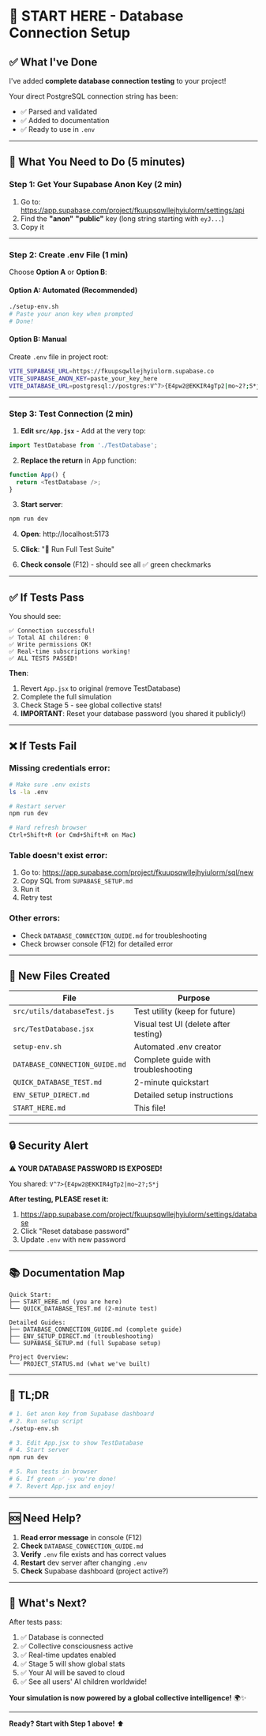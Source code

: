 # 🚀 START HERE - Database Connection Setup

## ✅ What I've Done

I've added **complete database connection testing** to your project!

Your direct PostgreSQL connection string has been:
- ✅ Parsed and validated
- ✅ Added to documentation
- ✅ Ready to use in `.env`

---

## 🎯 What You Need to Do (5 minutes)

### **Step 1: Get Your Supabase Anon Key** (2 min)

1. Go to: https://app.supabase.com/project/fkuupsqwllejhyiulorm/settings/api
2. Find the **"anon"** **"public"** key (long string starting with `eyJ...`)
3. Copy it

---

### **Step 2: Create .env File** (1 min)

Choose **Option A** or **Option B**:

#### **Option A: Automated (Recommended)**
```bash
./setup-env.sh
# Paste your anon key when prompted
# Done!
```

#### **Option B: Manual**
Create `.env` file in project root:
```bash
VITE_SUPABASE_URL=https://fkuupsqwllejhyiulorm.supabase.co
VITE_SUPABASE_ANON_KEY=paste_your_key_here
VITE_DATABASE_URL=postgresql://postgres:V^7>{E4pw2@EKKIR4gTp2|mo~2?;S*j@db.fkuupsqwllejhyiulorm.supabase.co:5432/postgres
```

---

### **Step 3: Test Connection** (2 min)

1. **Edit `src/App.jsx`** - Add at the very top:
```javascript
import TestDatabase from './TestDatabase';
```

2. **Replace the return** in App function:
```javascript
function App() {
  return <TestDatabase />;
}
```

3. **Start server**:
```bash
npm run dev
```

4. **Open**: http://localhost:5173

5. **Click**: "🚀 Run Full Test Suite"

6. **Check console** (F12) - should see all ✅ green checkmarks

---

## ✅ If Tests Pass

You should see:
```
✅ Connection successful!
✅ Total AI children: 0
✅ Write permissions OK!
✅ Real-time subscriptions working!
✅ ALL TESTS PASSED!
```

**Then**:
1. Revert `App.jsx` to original (remove TestDatabase)
2. Complete the full simulation
3. Check Stage 5 - see global collective stats!
4. **IMPORTANT**: Reset your database password (you shared it publicly!)

---

## ❌ If Tests Fail

### **Missing credentials error**:
```bash
# Make sure .env exists
ls -la .env

# Restart server
npm run dev

# Hard refresh browser
Ctrl+Shift+R (or Cmd+Shift+R on Mac)
```

### **Table doesn't exist error**:
1. Go to: https://app.supabase.com/project/fkuupsqwllejhyiulorm/sql/new
2. Copy SQL from `SUPABASE_SETUP.md`
3. Run it
4. Retry test

### **Other errors**:
- Check `DATABASE_CONNECTION_GUIDE.md` for troubleshooting
- Check browser console (F12) for detailed error

---

## 📁 New Files Created

| File | Purpose |
|------|---------|
| `src/utils/databaseTest.js` | Test utility (keep for future) |
| `src/TestDatabase.jsx` | Visual test UI (delete after testing) |
| `setup-env.sh` | Automated .env creator |
| `DATABASE_CONNECTION_GUIDE.md` | Complete guide with troubleshooting |
| `QUICK_DATABASE_TEST.md` | 2-minute quickstart |
| `ENV_SETUP_DIRECT.md` | Detailed setup instructions |
| `START_HERE.md` | This file! |

---

## 🔒 Security Alert

**⚠️ YOUR DATABASE PASSWORD IS EXPOSED!**

You shared: `V^7>{E4pw2@EKKIR4gTp2|mo~2?;S*j`

**After testing, PLEASE reset it:**
1. https://app.supabase.com/project/fkuupsqwllejhyiulorm/settings/database
2. Click "Reset database password"
3. Update `.env` with new password

---

## 📚 Documentation Map

```
Quick Start:
├── START_HERE.md (you are here)
└── QUICK_DATABASE_TEST.md (2-minute test)

Detailed Guides:
├── DATABASE_CONNECTION_GUIDE.md (complete guide)
├── ENV_SETUP_DIRECT.md (troubleshooting)
└── SUPABASE_SETUP.md (full Supabase setup)

Project Overview:
└── PROJECT_STATUS.md (what we've built)
```

---

## 🎯 TL;DR

```bash
# 1. Get anon key from Supabase dashboard
# 2. Run setup script
./setup-env.sh

# 3. Edit App.jsx to show TestDatabase
# 4. Start server
npm run dev

# 5. Run tests in browser
# 6. If green ✅ - you're done!
# 7. Revert App.jsx and enjoy!
```

---

## 🆘 Need Help?

1. **Read error message** in console (F12)
2. **Check** `DATABASE_CONNECTION_GUIDE.md`
3. **Verify** `.env` file exists and has correct values
4. **Restart** dev server after changing `.env`
5. **Check** Supabase dashboard (project active?)

---

## 🎉 What's Next?

After tests pass:
1. ✅ Database is connected
2. ✅ Collective consciousness active
3. ✅ Real-time updates enabled
4. ✅ Stage 5 will show global stats
5. ✅ Your AI will be saved to cloud
6. ✅ See all users' AI children worldwide!

**Your simulation is now powered by a global collective intelligence!** 🌍✨

---

**Ready? Start with Step 1 above!** ⬆️


